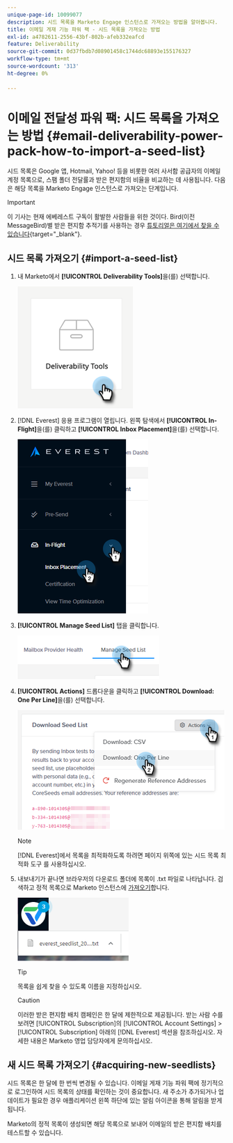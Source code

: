 ```yaml
---
unique-page-id: 10099077
description: 시드 목록을 Marketo Engage 인스턴스로 가져오는 방법을 알아봅니다.
title: 이메일 게재 기능 파워 팩 - 시드 목록을 가져오는 방법
exl-id: a4782611-2556-43bf-802b-afeb332eafcd
feature: Deliverability
source-git-commit: 0d37fbdb7d08901458c1744dc68893e155176327
workflow-type: tm+mt
source-wordcount: '313'
ht-degree: 0%

---
```


# 이메일 전달성 파워 팩: 시드 목록을 가져오는 방법 {#email-deliverability-power-pack-how-to-import-a-seed-list}

시드 목록은 Google 앱, Hotmail, Yahoo! 등을 비롯한 여러 사서함 공급자의 이메일 계정 목록으로, 스팸 폴더 전달률과 받은 편지함의 비율을 비교하는 데 사용됩니다. 다음은 해당 목록을 Marketo Engage 인스턴스로 가져오는 단계입니다.

>[!IMPORTANT]
>
>이 기사는 현재 에베레스트 구독이 활발한 사람들을 위한 것이다. Bird(이전 MessageBird)별 받은 편지함 추적기를 사용하는 경우 [튜토리얼은 여기에서 찾을 수 있습니다](/help/marketo/product-docs/email-marketing/deliverability/inbox-tracker/inbox-tracker-tutorials.md){target="_blank"}.

## 시드 목록 가져오기 {#import-a-seed-list}

1. 내 Marketo에서 **[!UICONTROL Deliverability Tools]**&#x200B;을(를) 선택합니다.

   ![](assets/email-deliverability-power-pack-1.png)

1. [!DNL Everest] 응용 프로그램이 열립니다. 왼쪽 탐색에서 **[!UICONTROL In-Flight]**&#x200B;을(를) 클릭하고 **[!UICONTROL Inbox Placement]**&#x200B;을(를) 선택합니다.

   ![](assets/email-deliverability-power-pack-2.png)

1. **[!UICONTROL Manage Seed List]** 탭을 클릭합니다.

   ![](assets/email-deliverability-power-pack-3.png)

1. **[!UICONTROL Actions]** 드롭다운을 클릭하고 **[!UICONTROL Download: One Per Line]**&#x200B;을(를) 선택합니다.

   ![](assets/email-deliverability-power-pack-4.png)

   >[!NOTE]
   >
   >[!DNL Everest]에서 목록을 최적화하도록 하려면 페이지 위쪽에 있는 시드 목록 최적화 도구 를 사용하십시오.

1. 내보내기가 끝나면 브라우저의 다운로드 폴더에 목록이 .txt 파일로 나타납니다. 검색하고 정적 목록으로 Marketo 인스턴스에 [가져오기](/help/marketo/getting-started/quick-wins/import-a-list-of-people.md)합니다.

   ![](assets/email-deliverability-power-pack-5.png)

   >[!TIP]
   >
   >목록을 쉽게 찾을 수 있도록 이름을 지정하십시오.

   >[!CAUTION]
   >
   >이러한 받은 편지함 배치 캠페인은 한 달에 제한적으로 제공됩니다. 받는 사람 수를 보려면 [!UICONTROL Subscription]의 [!UICONTROL Account Settings] > [!UICONTROL Subscription] 아래의 [!DNL Everest] 섹션을 참조하십시오. 자세한 내용은 Marketo 영업 담당자에게 문의하십시오.

## 새 시드 목록 가져오기 {#acquiring-new-seedlists}

시드 목록은 한 달에 한 번씩 변경될 수 있습니다. 이메일 게재 기능 파워 팩에 정기적으로 로그인하여 시드 목록의 상태를 확인하는 것이 중요합니다. 새 주소가 추가되거나 업데이트가 필요한 경우 애플리케이션 왼쪽 하단에 있는 알림 아이콘을 통해 알림을 받게 됩니다.

Marketo의 정적 목록이 생성되면 해당 목록으로 보내어 이메일의 받은 편지함 배치를 테스트할 수 있습니다.
